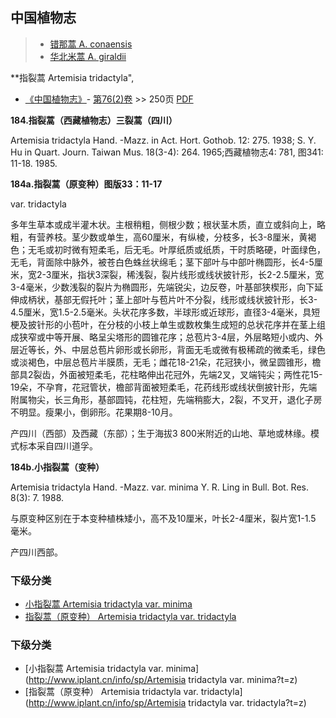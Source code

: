 
## 中国植物志

> * [错那蒿  A.  conaensis](Artemisia-conaensis-错那蒿.md)
> * [华北米蒿  A.  giraldii](Artemisia-giraldii-华北米蒿.md)


**指裂蒿 Artemisia tridactyla",


* [《中国植物志》](http://www.iplant.cn/frps)- [第76(2)卷](http://www.iplant.cn/frps/vol/76(2)) >> 250页 [PDF](http://www.iplant.cn/frps/pdf/76(2)/250.PDF)


**184.指裂蒿（西藏植物志）三裂蒿（四川）**

Artemisia tridactyla Hand. -Mazz. in Act. Hort. Gothob. 12: 275. 1938; S. Y. Hu in Quart. Journ. Taiwan Mus. 18(3-4): 264. 1965;西藏植物志4: 781, 图341: 11-18. 1985.

**184a.指裂蒿（原变种）图版33：11-17**

var. tridactyla

多年生草本或成半灌木状。主根稍粗，侧根少数；根状茎木质，直立或斜向上，略粗，有营养枝。茎少数或单生，高60厘米，有纵棱，分枝多，长3-8厘米，黄褐色；无毛或初时微有短柔毛，后无毛。叶厚纸质或纸质，干时质略硬，叶面绿色，无毛，背面除中脉外，被苍白色蛛丝状绵毛；茎下部叶与中部叶椭圆形，长4-5厘米，宽2-3厘米，指状3深裂，稀浅裂，裂片线形或线状披针形，长2-2.5厘米，宽3-4毫米，少数浅裂的裂片为椭圆形，先端锐尖，边反卷，叶基部狭楔形，向下延伸成柄状，基部无假托叶；茎上部叶与苞片叶不分裂，线形或线状披针形，长3-4.5厘米，宽1.5-2.5毫米。头状花序多数，半球形或近球形，直径3-4毫米，具短梗及披针形的小苞叶，在分枝的小枝上单生或数枚集生成短的总状花序并在茎上组成狭窄或中等开展、略呈尖塔形的圆锥花序；总苞片3-4层，外层略短小或内、外层近等长，外、中层总苞片卵形或长卵形，背面无毛或微有极稀疏的微柔毛，绿色或淡褐色，中层总苞片半膜质，无毛；雌花18-21朵，花冠狭小，微呈圆锥形，檐部具2裂齿，外面被短柔毛，花柱略伸出花冠外，先端2叉，叉端钝尖；两性花15-19朵，不孕育，花冠管状，檐部背面被短柔毛，花药线形或线状倒披针形，先端附属物尖，长三角形，基部圆钝，花柱短，先端稍膨大，2裂，不叉开，退化子房不明显。瘦果小，倒卵形。花果期8-10月。

产四川（西部）及西藏（东部）；生于海拔3 800米附近的山地、草地或林缘。模式标本采自四川道孚。

**184b.小指裂蒿（变种）**

Artemisia tridactyla Hand. -Mazz. var. minima Y. R. Ling in Bull. Bot. Res. 8(3): 7. 1988.

与原变种区别在于本变种植株矮小，高不及10厘米，叶长2-4厘米，裂片宽1-1.5 毫米。

产四川西部。

### 下级分类
* [小指裂蒿  Artemisia tridactyla var. minima](Artemisia-tridactyla-var-minima-小指裂蒿.md)
* [指裂蒿（原变种）  Artemisia tridactyla var. tridactyla](Artemisia-tridactyla-var-tridactyla-指裂蒿(原变种).md)

### 下级分类
* [小指裂蒿  Artemisia tridactyla var. minima](http://www.iplant.cn/info/sp/Artemisia tridactyla var. minima?t=z)
* [指裂蒿（原变种）  Artemisia tridactyla var. tridactyla](http://www.iplant.cn/info/sp/Artemisia tridactyla var. tridactyla?t=z)
